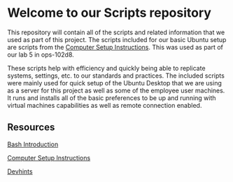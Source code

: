# Welcome to our Scripts repository

This repository will contain all of the scripts and related information that we used as part of this project. The scripts included for our basic Ubuntu setup are scripts from the [Computer Setup Instructions](https://codefellows.github.io/setup-guide/). This was used as part of our lab 5 in ops-102d8.

These scripts help with efficiency and quickly being able to replicate systems, settings, etc. to our standards and practices. The included scripts were mainly used for quick setup of the Ubuntu Desktop that we are using as a server for this project as well as some of the employee user machines. It runs and installs all of the basic preferences to be up and running with virtual machines capabilities as well as remote connection enabled.

## Resources

[Bash Introduction](https://www.geeksforgeeks.org/bash-scripting-introduction-to-bash-and-bash-scripting/)

[Computer Setup Instructions](https://codefellows.github.io/setup-guide/)

[Devhints](https://devhints.io/bash)
